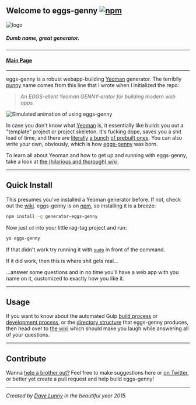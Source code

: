 ## Welcome to eggs-genny [![npm](https://img.shields.io/npm/v/generator-eggs-genny.svg?style=flat-square)](https://www.npmjs.com/package/generator-eggs-genny)

![logo](http://i.imgur.com/OHr16iK.png)

##### *Dumb name, great generator.*

---

#### [Main Page](http://himynameisdave.github.io/eggs-genny/#/)

---

eggs-genny is a robust webapp-building [Yeoman](http://yeoman.io/) generator. The terriblly [punny](http://en.wikipedia.org/wiki/Pun) name comes from this line that I wrote when I initialized the repo:

>*An EGGS-ellent Yeoman GENNY-erator for building modern web apps.*

![Simulated animation of using eggs-genny](http://i.imgur.com/ujBGSSM.gif)

In case you don't know what [Yeoman](http://yeoman.io/) is, it essentially like builds you out a "template" project or project skeleton. It's fucking dope, saves you a shit load of time, and there are [literally](https://github.com/yeoman/generator-webapp) [a bunch](https://github.com/yeoman/generator-polymer) [of prebuilt ones](https://github.com/yeoman/generator-bootstrap). You can also write your own, obviously, which is how [eggs-genny](https://www.npmjs.com/package/generator-eggs-genny) was born.


To learn all about Yeoman and how to get up and running with eggs-genny, take a look at [the (hilarious and thorough) wiki](https://github.com/himynameisdave/eggs-genny/wiki).

---
## Quick Install

This presumes you've installed a Yeoman generator before. If not, check out the [wiki](https://github.com/himynameisdave/eggs-genny/wiki/Installation-Setup). eggs-genny is on [npm](https://www.npmjs.com/package/generator-eggs-genny), so installing it is a breeze:

```bash
npm install -g generator-eggs-genny
```

Now just `cd` into your little rag-tag project and run:

```bash
yo eggs-genny
```

If that didn't work try running it with [`sudo`](https://github.com/himynameisdave/eggs-genny/wiki/Installation-Setup#what-the-s-h-i-t-is-this) in front of the command.

If it did work, then this is where shit gets real...

...answer some questions and in no time you'll have a web app with you name on it, customized to exactly how you like it.

---

## Usage

If you want to know about the automated Gulp [build process](https://github.com/himynameisdave/eggs-genny/wiki/Gulp:-Build) or [development process](https://github.com/himynameisdave/eggs-genny/wiki/Gulp:-Development), or the [directory structure](https://github.com/himynameisdave/eggs-genny/wiki/Basic-Directory-Structure) that eggs-genny produces, then head over to [the wiki](https://github.com/himynameisdave/eggs-genny/wiki) which should make you laugh while answering all of your questions.

---

## Contribute

Wanna [help a brother out?](https://github.com/himynameisdave/eggs-genny/wiki/Help-a-brother-out%3F) Feel free to make suggestions here or [on Twitter](https://twitter.com/dave_lunny), or better yet create a pull request and help build eggs-genny!

---

*Created by [Dave Lunny](https://himynameisdave.github.io) in the beautiful year 2015.*

